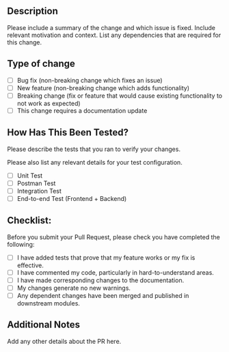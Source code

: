 ## Description

Please include a summary of the change and which issue is fixed. Include relevant motivation and context. List any dependencies that are required for this change.

## Type of change

- [ ] Bug fix (non-breaking change which fixes an issue)
- [ ] New feature (non-breaking change which adds functionality)
- [ ] Breaking change (fix or feature that would cause existing functionality to not work as expected)
- [ ] This change requires a documentation update

## How Has This Been Tested?

Please describe the tests that you ran to verify your changes. 

Please also list any relevant details for your test configuration.

- [ ] Unit Test
- [ ] Postman Test
- [ ] Integration Test
- [ ] End-to-end Test (Frontend + Backend)

## Checklist:

Before you submit your Pull Request, please check you have completed the following:

- [ ] I have added tests that prove that my feature works or my fix is effective.
- [ ] I have commented my code, particularly in hard-to-understand areas.
- [ ] I have made corresponding changes to the documentation.
- [ ] My changes generate no new warnings.
- [ ] Any dependent changes have been merged and published in downstream modules.

## Additional Notes

Add any other details about the PR here.

